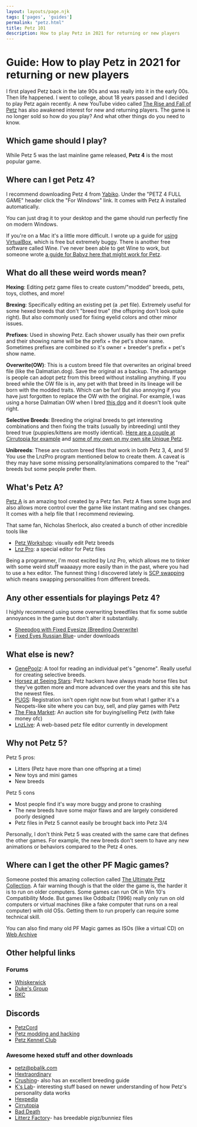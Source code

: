 ```yaml
---
layout: layouts/page.njk
tags: ['pages', 'guides']
permalink: "petz.html"
title: Petz 101
description: How to play Petz in 2021 for returning or new players
---
```


# Guide: How to play Petz in 2021 for returning or new players

I first played Petz back in the late 90s and was really into it in the early 00s. Then life happened. I went to college, about 18 years passed and I decided to play Petz again recently. A new YouTube video called [The Rise and Fall of Petz](https://www.youtube.com/watch?v=4th4aokukRc) has also awakened interest for new and returning players. The game is no longer sold so how do you play? And what other things do you need to know.

## Which game should I play?

While Petz 5 was the last mainline game released, **Petz 4** is the most popular game.

## Where can I get Petz 4?

I recommend downloading Petz 4 from [Yabiko](https://reflettage.wixsite.com/yabiko/download). Under the "PETZ 4 FULL GAME" header click the "For Windows" link. It comes with Petz A installed automatically.

You can just drag it to your desktop and the game should run perfectly fine on modern Windows.

If you're on a Mac it's a little more difficult. I wrote up a guide for [using VirtualBox](https://petz.glitch.me/vm-tips.html), which is free but extremely buggy. There is another free software called Wine. I've never been able to get Wine to work, but someone wrote [a guide for Babyz here that might work for Petz](https://babyz.org/tutorials/mac.html).

## What do all these weird words mean?

**Hexing**: Editing petz game files to create custom/"modded" breeds, pets, toys, clothes, and more!

**Brexing**: Specifically editing an existing pet (a .pet file). Extremely useful for some hexed breeds that don't "breed true" (the offspring don't look quite right). But also commonly used for fixing eyelid colors and other minor issues.

**Prefixes**: Used in showing Petz. Each shower usually has their own prefix and their showing name will be the prefix + the pet's show name. Sometimes prefixes are combined so it's owner + breeder's prefix + pet's show name.

**Overwrite(OW)**: This is a custom breed file that overwrites an original breed file (like the Dalmatian.dog). Save the original as a backup. The advantage is people can adopt petz from this breed without installing anything. If you breed while the OW file is in, any pet with that breed in its lineage will be born with the modded traits. Which can be fun! But also annoying if you have just forgotten to replace the OW with the original. For example, I was using a horse Dalmatian OW when I bred [this dog](https://cdn.glitch.com/e8c48446-7221-44a1-aabd-d809cd1d1e34%2Fpetz93.png?v=1620517180223) and it doesn't look quite right.

**Selective Breeds**: Breeding the original breeds to get interesting combinations and then fixing the traits (usually by inbreeding) until they breed true (puppies/kittens are mostly identical). [Here are a couple at Cirrutopia for example](https://andi.rainbow-muffin.org/index.php?&main=selectivebreeds&top=downloads&left=selectivebreeds&bottom=downloads) and [some of my own on my own site Unique Petz](https://petz.glitch.me/selective-breeds.html).

**Unibreeds**: These are custom breed files that work in both Petz 3, 4, and 5! You use the LnzPro program mentioned below to create them. A caveat is they may have some missing personality/animations compared to the "real" breeds but some people prefer them.

## What's Petz A?

[Petz A](https://www.sherlocksoftware.org/page.php?id=6) is an amazing tool created by a Petz fan. Petz A fixes some bugs and also allows more control over the game like instant mating and sex changes. It comes with a help file that I recommend reviewing.

That same fan, Nicholas Sherlock, also created a bunch of other incredible tools like

- [Petz Workshop](https://www.sherlocksoftware.org/page.php?id=5): visually edit Petz breeds
- [Lnz Pro](https://www.sherlocksoftware.org/page.php?id=14): a special editor for Petz files

Being a programmer, I'm most excited by Lnz Pro, which allows me to tinker with some weird stuff waaaayy more easily than in the past, where you had to use a hex editor. The funnest thing I discovered lately is [SCP swapping](https://petzforum.proboards.com/thread/3255/scp-swapping-visual-tutorial) which means swapping personalities from different breeds.

## Any other essentials for playings Petz 4?

I highly recommend using some overwriting breedfiles that fix some subtle annoyances in the game but don't alter it substantially.

- [Sheepdog with Fixed Eyesize (Breeding Overwrite)](https://cargo-petz.neocities.org/downloads-dogz.html)
- [Fixed Eyes Russian Blue](http://jewellz.net/)- under downloads



## What else is new?

- [GenePoolz](https://reflettage.wixsite.com/yabiko/download): A tool for reading an individual pet's "genome". Really useful for creating selective breeds.
- [Horsez at Seeing Stars](https://seeingstars.site): Petz hackers have always made horse files but they've gotten more and more advanced over the years and this site has the newest files.
- [PUGS](https://www.petzuniversal.com): Registration isn't open right now but from what I gather it's a Neopets-like site where you can buy, sell, and play games with Petz
- [The Flea Market](https://tfm.petzcommunity.org/): An auction site for buying/selling Petz (with fake money ofc)
- [LnzLive](https://github.com/mnemoli/LnzLive): A web-based petz file editor currently in development

## Why not Petz 5?

Petz 5 pros:

- Litters (Petz have more than one offspring at a time)
- New toys and mini games
- New breeds

Petz 5 cons

- Most people find it's way more buggy and prone to crashing
- The new breeds have some major flaws and are largely considered poorly designed
- Petz files in Petz 5 cannot easily be brought back into Petz 3/4

Personally, I don't think Petz 5 was created with the same care that defines the other games. For example, the new breeds don't seem to have any new animations or behaviors compared to the Petz 4 ones.

## Where can I get the other PF Magic games?

Someone posted this amazing collection called [The Ultimate Petz Collection](http://kutheraver.com/acidtrip/petzinstallers.html). A fair warning though is that the older the game is, the harder it is to run on older computers. Some games can run OK in Win 10's Compatibility Mode. But games like Oddballz (1996) really only run on old computers or virtual machines (like a fake computer that runs on a real computer) with old OSs. Getting them to run properly can require some technical skill.

You can also find many old PF Magic games as ISOs (like a virtual CD) on [Web Archive](https://archive.org/search.php?query=pf%20magic)

## Other helpful links

### Forums

- [Whiskerwick](https://whiskerwick.boards.net)
- [Duke's Group](https://dj7.proboards.com)
- [RKC](https://petzforum.proboards.com)

## Discords

- [PetzCord](https://discord.gg/kkyBA2V)
- [Petz modding and hacking](http://discord.gg/bFanqDT)
- [Petz Kennel Club](https://petzkennelclub.co.uk)

### Awesome hexed stuff and other downloads

- [petz@pbalik.com](https://petz.pbalik.com)
- [Hextraordinary](https://lida.rainbow-muffin.org)
- [Crushing](https://crushingpetz.tumblr.com)- also has an excellent breeding guide
- [K's Lab](https://pikaglitch.neocities.org/download.html)- interesting stuff based on newer understanding of how Petz's personality data works
- [Hexpedia](http://hexpedia.totalh.net/index.php?i=1)
- [Cirrutopia](https://andi.rainbow-muffin.org)
- [Bad Death](https://baddeath.neocities.org)
- [Litterz Factory](http://homebody.eu/lf/)- has breedable pigz/bunniez files
